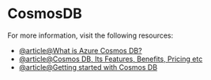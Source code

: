 # CosmosDB

For more information, visit the following resources:

- [@article@What is Azure Cosmos DB?](https://intellipaat.com/blog/what-is-azure-cosmos-db/)
- [@article@Cosmos DB, Its Features, Benefits, Pricing etc](https://stackify.com/what-is-azure-cosmos-db/)
- [@article@Getting started with Cosmos DB](https://acloudguru.com/blog/engineering/azure-cosmos-db-lets-you-focus-on-the-good-stuff)
